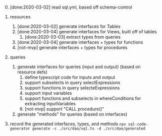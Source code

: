
0. [done:2020-03-02] read sql.yml, based off schema-control

1. resources
   1. [done:2020-03-02] generate interfaces for Tables
   3. [done:2020-03-04] generate interfaces for Views, built off of tables
      1. [done:2020-03-03] extract types from queries
   4. [done:2020-03-04] generate interfaces + types for functions
   5. [not-mvp] generate interfaces + types for procedures

2. queries
   1. generate interfaces for queries (input and output) (based on resource defs)
      1. define typescript code for inputs and output
      2. support subselects in query selectExpressions
      3. support functions in query selecteExpressions
      4. support input variables
      5. support functions and subselects in whereConditions for extracting inputVariables
      6. [not-mvp] support "CALL procedure()"
   2. generate "methods" for queries (based on interfaces)

3. record the generated interfaces, types, and methods
    `npx sql-code-generator generate -c ./src/dao/sql.ts -d ./src/dao/generated`
